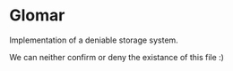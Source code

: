 # Glomar

Implementation of a deniable storage system.

We can neither confirm or deny the existance of this file :)
